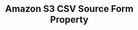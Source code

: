 ---
# -------------------------- #
#        CONTENT TYPE        #
# -------------------------- #

content-type: "api-form"
form-type: "source"
key: "source-form-properties-amazon-s3-csv-object"


# -------------------------- #
#        OBJECT INFO         #
# -------------------------- #

title: "Amazon S3 CSV Source Form Property"
api-type: "platform.s3-csv"
display-name: "Amazon S3 CSV"

source-type: "database"
docs-name: "amazon-s3-csv"
db-type: "s3-csv"

is-filesystem: true

description: ""


# -------------------------- #
#      OBJECT ATTRIBUTES     #
# -------------------------- #

uses-common-fields: false
uses-feature-fields: false
uses-start-date: true

object-attributes:
  - name: "account_id"
    type: "string"
    required: true
    description: |
      The user's Amazon Web Services (AWS) Account ID. Refer to the [{{ form-property.display-name }} documentation]({{ doc-link | append: "#retrieve-aws-account-id" }}) for more info.
    value: "123456789101"

  - name: "bucket"
    type: "string"
    required: true
    description: "The name of the bucket Stitch should replicate data from. This value should not contain any URLs, `https`, or S3 parts."
    value: "com-test-stitch-bucket"

  - name: "external_id"
    type: "string"
    required: true
    description: |
      The external ID associated with the Amazon Web Services (AWS) Identity Access Management (IAM) role used by Stitch. In AWS, external IDs are used to increase role security when granting access to accounts that you don't own or have administrative access to. Stitch will provide this ID when accessing {{ form-property.display-name }}.

      This value can be anything, but it must be the same as the external ID provided in the AWS console when creating the Stitch IAM role. Refer to the [{{ form-property.display-name }} documentation]({{ doc-link | append: "#create-stitch-iam-role" }}) for more info.
    value: "stitch_connection_12345"

  - name: "role_name"
    type: "string"
    required: true
    description: |
      The name of the AWS IAM role Stitch should assume when extracting data from Amazon S3. This role will have the permissions in the IAM policy associated with the role.

      Refer to our [{{ form-property.display-name }} documentation]({{ doc-link | append: "#grant-access-bucket-iam" }}){:target="new"} for more info about the IAM policy, role, and how to create them in AWS.
    value: "<ROLE_NAME>"

  - name: "tables"
    type: "string"
    required: true
    description: |
      A series of properties defining the CSV files to be tracked as tables. For every table configuration, this property will contain a JSON object with the following properties. Every property should be a string.

      - **search_pattern** - The search criteria Stitch should use when selecting CSV files for extraction. This can be the name of a single file or a regular expression. For example: `customers.csv` or `*\.csv`
      - **search_prefix** - The directory path Stitch should limit the file search to. For example: `exports/data`
      - **table_name** - The name of the table as it should appear in the destination. For example: `customers`
      - **key_properties** - A comma-separated list of header fields in the CSV Stitch can use to uniquely identify records. For example: `_id,date`

         **Note**: If undefined, data will be loaded to the table in an append-only fashion. Refer to the [{{ form-property.display-name }} documentation]({{ doc-link | append: "#primary-keys-append-only" }}) for more info.
      - **date_overrides** - A comma-separated list of header fields in the CSV that should be typed as `datetime` fields in the destination. For example: `updated_at,created_at`

         **Note:** If columns aren't specified and values can't be parsed as dates, Stitch will load data for the columns as nullable strings. Refer to the [{{ form-property.display-name }} documentation]({{ doc-link | append: "#determining-data-types" }}) for more info.
      - **delimiter** - The field separator delimiter used in the CSV files. Accepted values are:

         - `,` - Comma
         - `|` - Pipe
         - `\t` - Tab

    value: |
      [{"search_pattern":"customers.csv","search_prefix":"exports/files","table_name":"customers","key_properties":"id","date_overrides":"created_at","delimiter":","},{"search_pattern":"orders.csv","search_prefix":"exports/files","table_name":"orders","key_properties":"id","date_overrides":"updated_at","delimiter":","}]
---